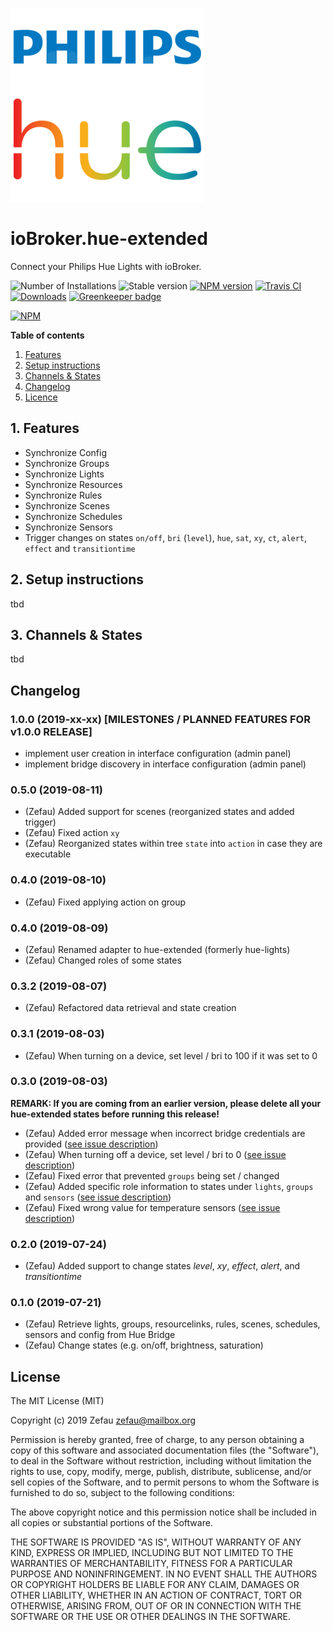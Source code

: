 ![Logo](admin/hue-extended.png)
# ioBroker.hue-extended
Connect your Philips Hue Lights with ioBroker.

![Number of Installations](http://iobroker.live/badges/hue-extended-installed.svg)
![Stable version](http://iobroker.live/badges/hue-extended-stable.svg)
[![NPM version](http://img.shields.io/npm/v/iobroker.hue-extended.svg)](https://www.npmjs.com/package/iobroker.hue-extended)
[![Travis CI](https://travis-ci.org/Zefau/ioBroker.hue-extended.svg?branch=master)](https://travis-ci.org/Zefau/ioBroker.hue-extended)
[![Downloads](https://img.shields.io/npm/dm/iobroker.hue-extended.svg)](https://www.npmjs.com/package/iobroker.hue-extended)
[![Greenkeeper badge](https://badges.greenkeeper.io/Zefau/ioBroker.hue-extended.svg)](https://greenkeeper.io/)

[![NPM](https://nodei.co/npm/iobroker.hue-extended.png?downloads=true)](https://nodei.co/npm/iobroker.hue-extended/) 


**Table of contents**
1. [Features](#1-features)
2. [Setup instructions](#2-setup-instructions)
3. [Channels & States](#3-channels--states)
4. [Changelog](#changelog)
5. [Licence](#license)


## 1. Features
- Synchronize Config
- Synchronize Groups
- Synchronize Lights
- Synchronize Resources
- Synchronize Rules
- Synchronize Scenes
- Synchronize Schedules
- Synchronize Sensors 
- Trigger changes on states `on/off`, `bri` (`level`), `hue`, `sat`, `xy`, `ct`, `alert`, `effect` and `transitiontime`  

## 2. Setup instructions
tbd

## 3. Channels & States
tbd

## Changelog

### 1.0.0 (2019-xx-xx) [MILESTONES / PLANNED FEATURES FOR v1.0.0 RELEASE]
- implement user creation in interface configuration (admin panel)
- implement bridge discovery in interface configuration (admin panel)

### 0.5.0 (2019-08-11)
- (Zefau) Added support for scenes (reorganized states and added trigger)
- (Zefau) Fixed action `xy`
- (Zefau) Reorganized states within tree `state` into `action` in case they are executable

### 0.4.0 (2019-08-10)
- (Zefau) Fixed applying action on group

### 0.4.0 (2019-08-09)
- (Zefau) Renamed adapter to hue-extended (formerly hue-lights)
- (Zefau) Changed roles of some states

### 0.3.2 (2019-08-07)
- (Zefau) Refactored data retrieval and state creation

### 0.3.1 (2019-08-03)
- (Zefau) When turning on a device, set level / bri to 100 if it was set to 0

### 0.3.0 (2019-08-03)

__REMARK: If you are coming from an earlier version, please delete all your hue-extended states before running this release!__

- (Zefau) Added error message when incorrect bridge credentials are provided ([see issue description](https://forum.iobroker.net/post/287505))
- (Zefau) When turning off a device, set level / bri to 0 ([see issue description](https://forum.iobroker.net/post/287566))
- (Zefau) Fixed error that prevented `groups` being set / changed
- (Zefau) Added specific role information to states under `lights`, `groups` and `sensors` ([see issue description](https://forum.iobroker.net/post/287566))
- (Zefau) Fixed wrong value for temperature sensors ([see issue description](https://forum.iobroker.net/post/287564))

### 0.2.0 (2019-07-24)
- (Zefau) Added support to change states _level_, _xy_, _effect_, _alert_, and _transitiontime_

### 0.1.0 (2019-07-21)
- (Zefau) Retrieve lights, groups, resourcelinks, rules, scenes, schedules, sensors and config from Hue Bridge
- (Zefau) Change states (e.g. on/off, brightness, saturation)


## License
The MIT License (MIT)

Copyright (c) 2019 Zefau <zefau@mailbox.org>

Permission is hereby granted, free of charge, to any person obtaining a copy
of this software and associated documentation files (the "Software"), to deal
in the Software without restriction, including without limitation the rights
to use, copy, modify, merge, publish, distribute, sublicense, and/or sell
copies of the Software, and to permit persons to whom the Software is
furnished to do so, subject to the following conditions:

The above copyright notice and this permission notice shall be included in
all copies or substantial portions of the Software.

THE SOFTWARE IS PROVIDED "AS IS", WITHOUT WARRANTY OF ANY KIND, EXPRESS OR
IMPLIED, INCLUDING BUT NOT LIMITED TO THE WARRANTIES OF MERCHANTABILITY,
FITNESS FOR A PARTICULAR PURPOSE AND NONINFRINGEMENT. IN NO EVENT SHALL THE
AUTHORS OR COPYRIGHT HOLDERS BE LIABLE FOR ANY CLAIM, DAMAGES OR OTHER
LIABILITY, WHETHER IN AN ACTION OF CONTRACT, TORT OR OTHERWISE, ARISING FROM,
OUT OF OR IN CONNECTION WITH THE SOFTWARE OR THE USE OR OTHER DEALINGS IN
THE SOFTWARE.
